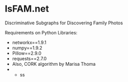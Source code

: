 # IsFAM.net
Discriminative Subgraphs for Discovering Family Photos

Requirements on Python Libraries:
* networkx==1.9.1
* numpy==1.9.2
* Pillow==2.9.0
* requests==2.7.0
* Also, CORK algorithm by Marisa Thoma
* * ss

